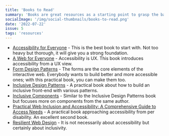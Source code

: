 ```yaml
---
title: 'Books to Read'
summary: 'Books are great resources as a starting point to grasp the basics of a11y (accessibility).'
socialImage: '/img/social-thumbnails/books-to-read.png'
date: '2022-07-22'
issue: 5
tags: 'resources'
---
```


- [Accessibility for Everyone](https://abookapart.com/products/accessibility-for-everyone) - This is the best book to start with. Not too heavy but thorough, it will give you a strong foundation.
- [A Web for Everyone](https://rosenfeldmedia.com/books/a-web-for-everyone/) - Accessibility is UX. This book introduces accessibility from a UX view.
- [Form Design Patterns](https://www.smashingmagazine.com/printed-books/form-design-patterns/) - The forms are the core elements of the interactive web. Everybody wants to build better and more accessible ones; with this practical book, you can make them too.
- [Inclusive Design Patterns](https://www.smashingmagazine.com/printed-books/inclusive-front-end-design-patterns/) - A practical book about how to build an inclusive front-end with various patterns.
- [Inclusive Components](https://book.inclusive-components.design/) - Similar to the Inclusive Design Patterns book but focuses more on components from the same author.
- [Practical Web Inclusion and Accessibility: A Comprehensive Guide to Access Needs](https://inclusive.guide/) - A practical book approaching accessibility from per disability. An excellent second book.
- [Resilient Web Design](https://resilientwebdesign.com/) - It is not necessarily about accessibility but certainly about inclusivity.
